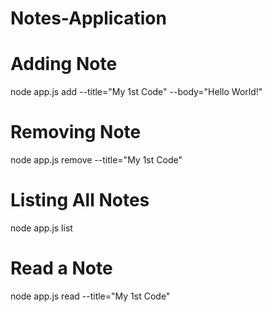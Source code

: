 # Notes-Application

# Adding Note
node app.js add --title="My 1st Code" --body="Hello World!"

# Removing Note
node app.js remove --title="My 1st Code"

# Listing All Notes
node app.js list

# Read a Note
node app.js read --title="My 1st Code"
